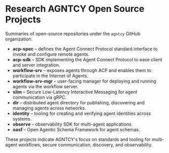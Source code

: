 # Research AGNTCY Open Source Projects

Summaries of open-source repositories under the `agntcy` GitHub organization.

- **acp-spec** – defines the Agent Connect Protocol standard interface to invoke and configure remote agents.
- **acp-sdk** – SDK implementing the Agent Connect Protocol to ease client and server integration.
- **workflow-srv** – exposes agents through ACP and enables them to participate in the Internet of Agents.
- **workflow-srv-mgr** – user-facing manager for deploying and running agents via the workflow server.
- **slim** – Secure Low-Latency Interactive Messaging for agent communication via gRPC.
- **dir** – distributed agent directory for publishing, discovering and managing agents across networks.
- **identity** – tooling for creating and verifying agent identities across systems.
- **observe** – observability SDK for multi-agent applications.
- **oasf** – Open Agentic Schema Framework for agent schemas.

These projects indicate AGNTCY's focus on standards and tooling for multi-agent workflows, secure communication, discovery, and observability.
